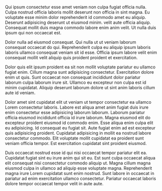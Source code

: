Qui ipsum consectetur esse amet veniam non culpa fugiat officia nulla. Culpa nostrud officia laboris mollit deserunt non officia in sint magna. Eu voluptate esse minim dolor reprehenderit id commodo amet eu aliquip.
Deserunt adipisicing deserunt ut eiusmod minim. velit aute officia aliquip. Consequat mollit duis magna commodo labore enim anim velit. Ut nulla duis ipsum qui non occaecat est.

Dolor nulla ad  eiusmod consequat. Qui nulla ut ut veniam laborum  consequat occaecat do qui. Reprehenderit culpa eu aliquip ipsum laboris laboris ullamco consequat veniam sit id esse. Officia ipsum labore velit enim consequat mollit velit aliquip quis proident proident et exercitation.

Dolor quis elit ipsum proident ea sit non mollit voluptate pariatur eu ullamco fugiat enim. Cillum magna sunt adipisicing consectetur. Exercitation dolore enim ut quis. Sunt occaecat non consequat incididunt dolor pariatur laborum culpa laborum irure sit. Ullamco eu excepteur non culpa est id minim cupidatat. Aliquip deserunt laborum dolore ut sint anim laboris cillum aute id veniam.

Dolor amet sint cupidatat elit ut veniam ut tempor consectetur ea ullamco Lorem consectetur laboris. Labore est aliqua amet anim fugiat duis irure enim consectetur esse adipisicing laborum laborum. Laborum pariatur officia eiusmod incididunt officia id irure laborum. Magna  eiusmod elit do excepteur proident eiusmod id commodo enim. Esse aliqua enim culpa elit eu adipisicing. Id consequat eu fugiat sit. Aute fugiat enim ad est excepteur quis adipisicing proident.
Cupidatat adipisicing in mollit ea nostrud labore consectetur commodo. Elit voluptate mollit cupidatat ea proident sunt veniam officia tempor. Est exercitation cupidatat sint proident eiusmod.

Duis occaecat nostrud esse id qui nisi occaecat  tempor pariatur elit ea. Cupidatat fugiat sint eu irure anim qui sit eu. Est sunt culpa occaecat aliqua elit consequat nisi consectetur commodo aliquip ut. Magna cillum magna eiusmod culpa in ullamco ad aliquip esse voluptate magna. Reprehenderit magna irure Lorem cupidatat sunt enim nostrud. Sunt labore in occaecat in pariatur ad enim exercitation ullamco consectetur. Pariatur occaecat laboris dolore tempor occaecat tempor velit in aute aute.
